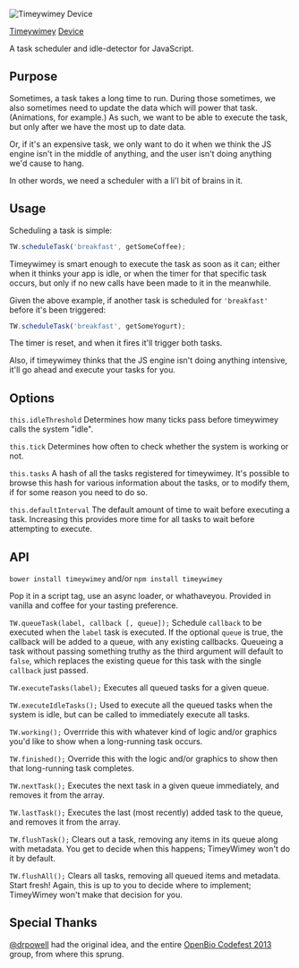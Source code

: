 ![Timeywimey Device](http://25.media.tumblr.com/tumblr_lh1tjkLSkG1qa0q13o1_500.jpg)

[Timeywimey](http://www.youtube.com/watch?v=LakwV3P3qII) [Device](http://www.youtube.com/watch?v=8LqmAQwHNA0)

A task scheduler and idle-detector for JavaScript.

## Purpose

Sometimes, a task takes a long time to run. During those sometimes, we also sometimes need to update the data which will power that task. (Animations, for example.) As such, we want to be able to execute the task, but only after we have the most up to date data.

Or, if it's an expensive task, we only want to do it when we think the JS engine isn't in the middle of anything, and the user isn't doing anything we'd cause to hang.

In other words, we need a scheduler with a li'l bit of brains in it.

## Usage

Scheduling a task is simple:

```javascript
TW.scheduleTask('breakfast', getSomeCoffee);
```

Timeywimey is smart enough to execute the task as soon as it can; either when it thinks your app is idle, or when the timer for that specific task occurs, but only if no new calls have been made to it in the meanwhile.

Given the above example, if another task is scheduled for `'breakfast'` before it's been triggered:

```javascript
TW.scheduleTask('breakfast', getSomeYogurt);
```

The timer is reset, and when it fires it'll trigger both tasks.

Also, if timeywimey thinks that the JS engine isn't doing anything intensive, it'll go ahead and execute your tasks for you.

## Options

`this.idleThreshold`
Determines how many ticks pass before timeywimey calls the system "idle".

`this.tick`
Determines how often to check whether the system is working or not.

`this.tasks`
A hash of all the tasks registered for timeywimey.  It's possible to browse this hash for various information about the tasks, or to modify them, if for some reason you need to do so.

`this.defaultInterval`
The default amount of time to wait before executing a task.  Increasing this provides more time for all tasks to wait before attempting to execute.

## API

`bower install timeywimey`
and/or
`npm install timeywimey`

Pop it in a script tag, use an async loader, or whathaveyou.  Provided in vanilla and coffee for your tasting preference.

`TW.queueTask(label, callback [, queue]);`
Schedule `callback` to be executed when the `label` task is executed.  If the optional `queue` is true, the callback will be added to a queue, with any existing callbacks.  Queueing a task without passing something truthy as the third argument will default to `false`, which replaces the existing queue for this task with the single `callback` just passed.

`TW.executeTasks(label);`
Executes all queued tasks for a given queue.

`TW.executeIdleTasks();`
Used to execute all the queued tasks when the system is idle, but can be called to immediately execute all tasks.

`TW.working();`
Overrride this with whatever kind of logic and/or graphics you'd like to show when a long-running task occurs.

`TW.finished();`
Override this with the logic and/or graphics to show then that long-running task completes.

`TW.nextTask();`
Executes the next task in a given queue immediately, and removes it from the array.

`TW.lastTask();`
Executes the last (most recently) added task to the queue, and removes it from the array.

`TW.flushTask();`
Clears out a task, removing any items in its queue along with metadata.  You get to decide when this happens; TimeyWimey won't do it by default.

`TW.flushAll();`
Clears all tasks, removing all queued items and metadata.  Start fresh!  Again, this is up to you to decide where to implement; TimeyWimey won't make that decision for you.

## Special Thanks

[@drpowell](https://github.com/drpowell) had the original idea, and the entire [OpenBio Codefest 2013](http://www.open-bio.org/wiki/Codefest_2013) group, from where this sprung.
